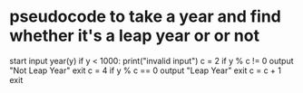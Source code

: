 # pseudocode to take a year and find whether it's a leap year or or not

start
input year(y)
if y < 1000:
	print("invalid input")
    c = 2
    if y % c != 0
    	output "Not Leap Year"
	exit
    c = 4
    if y % c == 0
    	output "Leap Year"
	exit
    c = c + 1
exit
